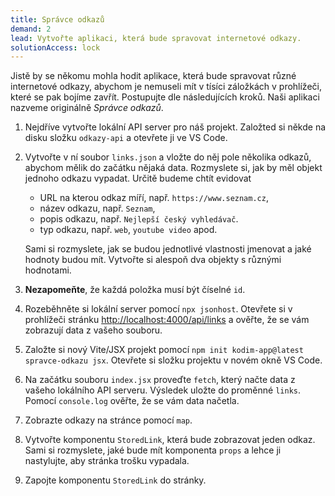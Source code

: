 ```yaml
---
title: Správce odkazů
demand: 2
lead: Vytvořte aplikaci, která bude spravovat internetové odkazy.
solutionAccess: lock
---
```


Jistě by se někomu mohla hodit aplikace, která bude spravovat různé internetové odkazy, abychom je nemuseli mít v tísíci záložkách v prohlížeči, které se pak bojíme zavřít. Postupujte dle následujících kroků. Naši aplikaci nazveme originálně _Správce odkazů_.

1. Nejdříve vytvořte lokální API server pro náš projekt. Založted si někde na disku složku `odkazy-api` a otevřete ji ve VS Code.
1. Vytvořte v ní soubor `links.json` a vložte do něj pole několika odkazů, abychom mělik do začátku nějaká data. Rozmyslete si, jak by měl objekt jednoho odkazu vypadat. Určitě budeme chtít evidovat

   - URL na kterou odkaz míří, např. `https://www.seznam.cz`,
   - název odkazu, např. `Seznam`,
   - popis odkazu, např. `Nejlepší český vyhledávač`.
   - typ odkazu, např. `web`, `youtube video` apod.

   Sami si rozmyslete, jak se budou jednotlivé vlastnosti jmenovat a jaké hodnoty budou mít. Vytvořte si alespoň dva objekty s různými hodnotami.

1. **Nezapomeňte**, že každá položka musí být číselné `id`.
1. Rozeběhněte si lokální server pomocí `npx jsonhost`. Otevřete si v prohlížeči stránku [http://localhost:4000/api/links](http://localhost:4000/api/links) a ověřte, že se vám zobrazují data z vašeho souboru.
1. Založte si nový Vite/JSX projekt pomocí `npm init kodim-app@latest spravce-odkazu jsx`. Otevřete si složku projektu v novém okně VS Code.
1. Na začátku souboru `index.jsx` proveďte `fetch`, který načte data z vašeho lokálního API serveru. Výsledek uložte do proměnné `links`. Pomocí `console.log` ověřte, že se vám data načetla.
1. Zobrazte odkazy na stránce pomocí `map`.
1. Vytvořte komponentu `StoredLink`, která bude zobrazovat jeden odkaz. Sami si rozmyslete, jaké bude mít komponenta `props` a lehce ji nastylujte, aby stránka trošku vypadala.
1. Zapojte komponentu `StoredLink` do stránky.

<!-- :::solution

Řešení naleznete v samostatném [Codesanboxu zde](https://codesandbox.io/s/da-web-hlasovani-jmeno-olxgk5?file=/index.js).

::: -->
